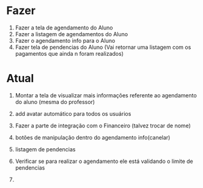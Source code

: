 # Fazer

1. Fazer a tela de agendamento do Aluno
2. Fazer a listagem de agendamentos do Aluno
3. Fazer o agendamento info para o Aluno 
4. Fazer tela de pendencias do Aluno (Vai retornar uma listagem com os pagamentos que ainda n foram realizados)




# Atual
1. Montar a tela de visualizar mais informações referente ao agendamento do aluno (mesma do professor)
2. add avatar automático para todos os usuários


1. Fazer a parte de integração com o Financeiro (talvez trocar de nome)
2. botões de manipulação dentro do agendamento info(canelar)
3. listagem de pendencias 
4. Verificar se para realizar o agendamento ele está validando o limite de pendencias
5. 